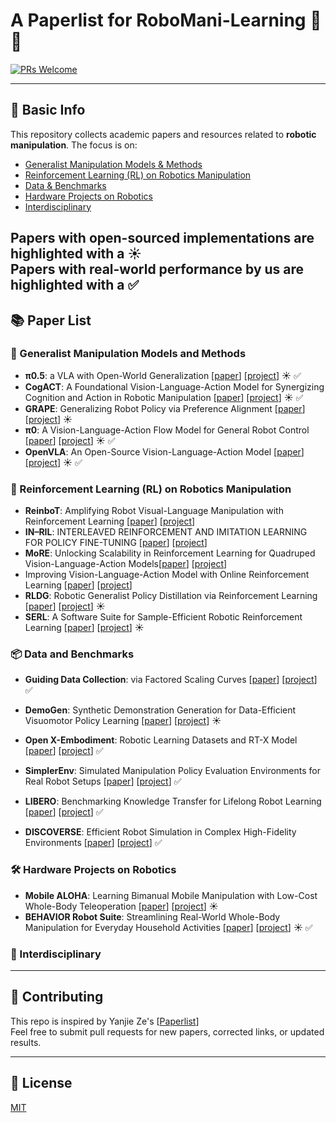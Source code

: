 # A Paperlist for RoboMani-Learning 🚀🤖

[![PRs Welcome](https://img.shields.io/badge/PRs-welcome-brightgreen.svg)]()
<!--[![Awesome](https://awesome.re/badge.svg)](https://awesome.re)-->

---

## 📌 Basic Info

This repository collects academic papers and resources related to **robotic manipulation**. The focus is on:

- [Generalist Manipulation Models & Methods](#-generalist-manipulation-models-and-methods)
- [Reinforcement Learning (RL) on Robotics Manipulation](#-reinforcement-learning-rl-on-robotics-manipulation)
- [Data & Benchmarks](#-data-and-benchmarks) 
- [Hardware Projects on Robotics](#-hardware-projects-on-robotics) 
- [Interdisciplinary](#-interdisciplinary) 

Papers with **open-sourced implementations** are highlighted with a ☀️  
Papers with **real-world performance** by us are highlighted with a ✅
---

## 📚 Paper List

### 🧠 Generalist Manipulation Models and Methods
- **π0.5**: a VLA with Open-World Generalization [[paper](https://www.physicalintelligence.company/download/pi05.pdf)] [[project](https://www.physicalintelligence.company/blog/pi05)] ☀️ ✅
- **CogACT**: A Foundational Vision-Language-Action Model for Synergizing Cognition and Action in Robotic Manipulation [[paper](https://arxiv.org/pdf/2411.19650)] [[project](https://cogact.github.io/)] ☀️ ✅
- **GRAPE**: Generalizing Robot Policy via Preference Alignment [[paper](https://arxiv.org/pdf/2411.19309)] [[project](https://grape-vla.github.io/)] ☀️ 
- **π0**: A Vision-Language-Action Flow Model for General Robot Control [[paper](https://arxiv.org/pdf/2410.24164)] [[project](https://www.physicalintelligence.company/blog/pi0)] ☀️ ✅
- **OpenVLA**: An Open-Source Vision-Language-Action Model [[paper](https://arxiv.org/pdf/2406.09246)] [[project](https://openvla.github.io/)] ☀️ ✅

### 🔁 Reinforcement Learning (RL) on Robotics Manipulation
- **ReinboT**: Amplifying Robot Visual-Language Manipulation with Reinforcement Learning [[paper](https://arxiv.org/pdf/2505.07395)] [[project]()] 
- **IN–RIL**: INTERLEAVED REINFORCEMENT AND IMITATION LEARNING FOR POLICY FINE-TUNING [[paper](https://arxiv.org/pdf/2505.10442)] [[project]()]
- **MoRE**: Unlocking Scalability in Reinforcement Learning for Quadruped Vision-Language-Action Models[[paper](https://arxiv.org/pdf/2503.08007)] [[project]()] 
- Improving Vision-Language-Action Model with Online Reinforcement Learning [[paper](https://arxiv.org/pdf/2501.16664)] [[project]()] 
- **RLDG**: Robotic Generalist Policy Distillation via Reinforcement Learning [[paper](https://arxiv.org/pdf/2412.09858)] [[project](https://generalist-distillation.github.io/)] ☀️ 
- **SERL**: A Software Suite for Sample-Efficient Robotic Reinforcement Learning [[paper](https://arxiv.org/pdf/2401.16013)] [[project](https://serl-robot.github.io/)] ☀️ 

### 📦 Data and Benchmarks

- **Guiding Data Collection**: via Factored Scaling Curves [[paper](https://arxiv.org/pdf/2505.07728)] [[project]()] ✅
- **DemoGen**: Synthetic Demonstration Generation for Data-Efficient Visuomotor Policy Learning [[paper](https://arxiv.org/pdf/2502.16932)] [[project](https://demo-generation.github.io/)] ☀️ 
- **Open X-Embodiment**: Robotic Learning Datasets and RT-X Model [[paper](https://arxiv.org/pdf/2310.08864)] [[project](https://robotics-transformer-x.github.io/)] ✅

- **SimplerEnv**: Simulated Manipulation Policy Evaluation Environments for Real Robot Setups [[paper](https://arxiv.org/pdf/2405.05941)] [[project](https://simpler-env.github.io/)] ✅
- **LIBERO**: Benchmarking Knowledge Transfer for Lifelong Robot Learning [[paper](https://arxiv.org/pdf/2306.03310)] [[project](https://libero-project.github.io/main.html)] ✅
- **DISCOVERSE**: Efficient Robot Simulation in Complex High-Fidelity Environments [[paper](https://drive.google.com/file/d/1pG8N2qBdLuqj8_wylTYgsXYGOKMhwKXB/view)] [[project](https://air-discoverse.github.io/)] ✅

### 🛠️ Hardware Projects on Robotics
- **Mobile ALOHA**: Learning Bimanual Mobile Manipulation with Low-Cost Whole-Body Teleoperation [[paper](https://arxiv.org/abs/2401.02117)] [[project]([https://behavior-robot-suite.github.io/](https://mobile-aloha.github.io/))] ☀️ 
- **BEHAVIOR Robot Suite**: Streamlining Real-World Whole-Body Manipulation for Everyday Household Activities [[paper](https://arxiv.org/pdf/2503.05652)] [[project](https://behavior-robot-suite.github.io/)] ☀️ ✅


### 🔬 Interdisciplinary


---

## 🙋 Contributing

This repo is inspired by Yanjie Ze's [[Paperlist](https://github.com/YanjieZe/awesome-humanoid-robot-learning)]  
Feel free to submit pull requests for new papers, corrected links, or updated results.

---

## 📜 License

[MIT](LICENSE)
